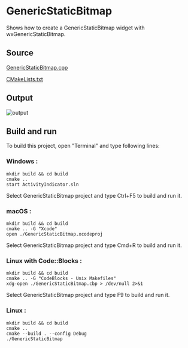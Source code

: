 # GenericStaticBitmap

Shows how to create a GenericStaticBitmap widget with wxGenericStaticBitmap.

## Source

[GenericStaticBitmap.cpp](GenericStaticBitmap.cpp)

[CMakeLists.txt](CMakeLists.txt)

## Output

![output](../../../docs/Pictures/GebericStaticBitmap.png)

## Build and run

To build this project, open "Terminal" and type following lines:

### Windows :

``` shell
mkdir build && cd build
cmake .. 
start ActivityIndicator.sln
```

Select GenericStaticBitmap project and type Ctrl+F5 to build and run it.

### macOS :

``` shell
mkdir build && cd build
cmake .. -G "Xcode"
open ./GenericStaticBitmap.xcodeproj
```

Select GenericStaticBitmap project and type Cmd+R to build and run it.

### Linux with Code::Blocks :

``` shell
mkdir build && cd build
cmake .. -G "CodeBlocks - Unix Makefiles"
xdg-open ./GenericStaticBitmap.cbp > /dev/null 2>&1
```

Select GenericStaticBitmap project and type F9 to build and run it.

### Linux :

``` shell
mkdir build && cd build
cmake .. 
cmake --build . --config Debug
./GenericStaticBitmap
```
